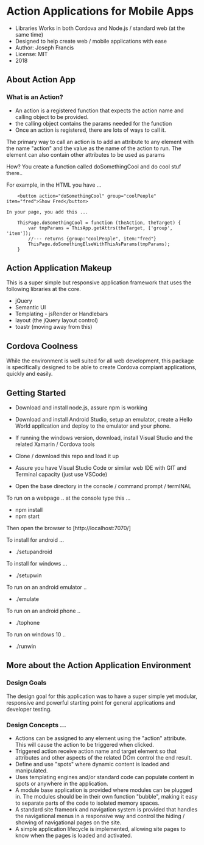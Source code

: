 # Action Applications for Mobile Apps
* Libraries Works in both Cordova and Node.js / standard web (at the same time)
* Designed to help create web / mobile applications with ease
* Author: Joseph Francis
* License: MIT
* 2018

## About Action App  

### What is an Action?
 - An action is a registered function that expects the action name and calling object to be provided.
 - the calling object contains the params needed for the function
 - Once an action is registered, there are lots of ways to call it.

The primary way to call an action is to add an attribute to any element with the name "action" and the value as the name of the action to run.  The element can also contain other attributes to be used as params

How? You create a function called doSomethingCool and do cool stuf there..

For example, in the HTML you have ... 
```
    <button action="doSomethingCool" group="coolPeople" item="fred">Show Fred</button>
```


    In your page, you add this ...
```
    ThisPage.doSomethingCool = function (theAction, theTarget) {
        var tmpParams = ThisApp.getAttrs(theTarget, ['group', 'item']);
        //--- returns {group:"coolPeople", item:"fred"}
        ThisPage.doSomethingElseWithThisAsParams(tmpParams);    
    }
```

## Action Application Makeup
This is a super simple but responsive application framework that uses the following libraries at the core.
* jQuery
* Semantic UI
* Templating - jsRender or Handlebars
* layout (the jQuery layout control)
* toastr (moving away from this)

## Cordova Coolness
While the environment is well suited for all web development, this package is specifically designed to be able to create Cordova compiant applications, quickly and easily.

## Getting Started
* Download and install node.js, assure npm is working
* Download and install Android Studio, setup an emulator, create a Hello World application and deploy to the emulator and your phone.
* If running the windows version, download, install Visual Studio and the related Xamarin / Cordova tools

* Clone / download this repo and load it up
* Assure you have Visual Studio Code or similar web IDE with GIT and Terminal capacity (just use VSCode)

* Open the base directory in the console / command prompt / termINAL

To run on a webpage .. at the console type this ...
- npm install
- npm start

Then open the browser to
[http://localhost:7070/]

To install for android ...
 - ./setupandroid

To install for windows ...
 - ./setupwin
 
To run on an android emulator ..
 - ./emulate

To run on an android phone ..
 - ./tophone

To run on windows 10 ..
 - ./runwin


## More about the Action Application Environment

### Design Goals
The design goal for this application was to have a super simple yet modular, responsive and powerful starting point for general applications and developer testing.

### Design Concepts ...
* Actions can be assigned to any element using the "action" attribute.  This will cause the action to be triggered when clicked. 
* Triggered action receive action name and  target element so that attributes and other aspects of the related DOm  control the end result.
* Define and use "spots" where dynamic content is loaded and manipulated.
* Uses templating engines and/or standard code can populate content in spots or anywhere in the application.
* A module base application is provided where modules can be plugged in.  The modules should be in their own function "bubble", making it easy to separate parts of the code to isolated memory spaces.
* A standard site frameork and navigation system is provided that handles the navigational menus in a responsive way and control the hiding / showing of navigational pages on the site.
* A simple application lifecycle is implemented, allowing site pages to know when the pages is loaded and activated.



